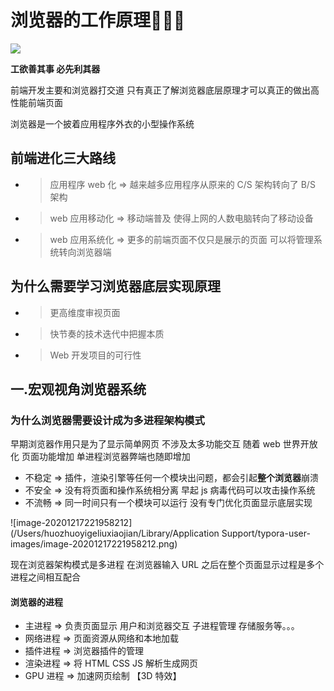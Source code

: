 # 浏览器的工作原理🌈🌈🌈

![](https://static.monknow.com/newtab/wallpaper/overview/06f74c78dace4d4d5c6a3a16995a3e4c.jpg)



**工欲善其事 必先利其器**

前端开发主要和浏览器打交道 只有真正了解浏览器底层原理才可以真正的做出高性能前端页面

浏览器是一个披着应用程序外衣的小型操作系统



## 前端进化三大路线

+ > 应用程序 web 化 => 越来越多应用程序从原来的 C/S 架构转向了 B/S 架构

+ > web 应用移动化 => 移动端普及 使得上网的人数电脑转向了移动设备

+ > web 应用系统化 => 更多的前端页面不仅只是展示的页面 可以将管理系统转向浏览器端



## 为什么需要学习浏览器底层实现原理

+ > 更高维度审视页面

+ > 快节奏的技术迭代中把握本质

+ > Web 开发项目的可行性



## 一.宏观视角浏览器系统



### 为什么浏览器需要设计成为多进程架构模式

早期浏览器作用只是为了显示简单网页 不涉及太多功能交互 随着 web 世界开放化  页面功能增加 单进程浏览器弊端也随即增加 

+ 不稳定 => 插件，渲染引擎等任何一个模块出问题，都会引起**整个浏览器**崩溃
+ 不安全 => 没有将页面和操作系统相分离  早起 js 病毒代码可以攻击操作系统
+ 不流畅 =>  同一时间只有一个模块可以运行 没有专门优化页面显示底层实现



![image-20201217221958212](/Users/huozhuoyigeliuxiaojian/Library/Application Support/typora-user-images/image-20201217221958212.png)



现在浏览器架构模式是多进程 在浏览器输入 URL 之后在整个页面显示过程是多个进程之间相互配合 

#### 浏览器的进程

+ 主进程 => 负责页面显示 用户和浏览器交互 子进程管理 存储服务等。。。
+ 网络进程 => 页面资源从网络和本地加载 
+ 插件进程 =>  浏览器插件的管理
+ 渲染进程 => 将 HTML CSS JS 解析生成网页
+ GPU 进程 => 加速网页绘制 【3D 特效】